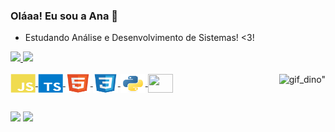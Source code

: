 ### Oláaa! Eu sou a Ana 👋

- Estudando Análise e Desenvolvimento de Sistemas! <3!

 <div>
  <a href="https://github.com/AnaChristina">
  <img height="180em" src="https://github-readme-stats.vercel.app/api?username=AnaChristina&show_icons=true&theme=tokyonight&include_all_commits=true&count_private=true">
  <img height="180em" src="https://github-readme-stats.vercel.app/api/top-langs/?username=AnaChristina&layout=compact&langs_count=7&theme=tokyonight">
</div>
  
  <div style="display: inline_block"><br>
  <img align="center"  height="30" width="40" src="https://raw.githubusercontent.com/devicons/devicon/master/icons/javascript/javascript-plain.svg">
  <img align="center"  height="30" width="40" src="https://raw.githubusercontent.com/devicons/devicon/master/icons/typescript/typescript-plain.svg">
  <img align="center"  height="30" width="40" src="https://raw.githubusercontent.com/devicons/devicon/master/icons/html5/html5-original.svg">
  <img align="center"  height="30" width="40" src="https://raw.githubusercontent.com/devicons/devicon/master/icons/css3/css3-original.svg">
   
  <img align="center"  height="30" width="40" src="https://raw.githubusercontent.com/devicons/devicon/master/icons/python/python-original.svg">
  <img align="center"  height="30" width="40" src="https://upload.wikimedia.org/wikipedia/commons/c/cf/Angular_full_color_logo.svg">
  <img align="right"  height="100" alt=gif_dino" src="https://media3.giphy.com/media/Q7SKqn3G97xpmfSOvG/giphy.gif?cid=790b761115177bc304914fb8c2e46269393afb2cdbd33c3c&rid=giphy.gif&ct=g">
<!--  Adicionar Angular e talvez Ionic    -->
</div> 
  
  ##
 <div>
  <a href = "mailto:anachr870@gmail.com"><img src="https://img.shields.io/badge/Gmail-D14836?style=for-the-badge&logo=gmail&logoColor=white" target="_blank"></a>
  <a href="https://www.linkedin.com/in/ana-christina-silva" target="_blank"><img src="https://img.shields.io/badge/LinkedIn-0077B5?style=for-the-badge&logo=linkedin&logoColor=white" target="_blank"></a> 
 </div>
  
